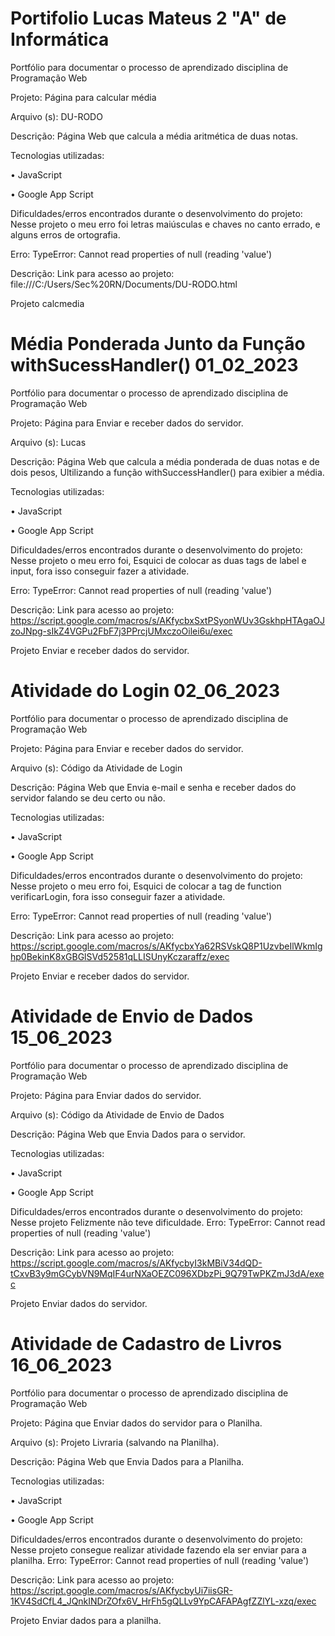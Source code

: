 # Portifolio Lucas Mateus 2 "A" de Informática
Portfólio para documentar o processo de aprendizado disciplina de Programação Web

Projeto: Página para calcular média

Arquivo (s): DU-RODO

Descrição: Página Web que calcula a média aritmética de duas notas.

Tecnologias utilizadas:

• JavaScript

• Google App Script

Dificuldades/erros encontrados durante o desenvolvimento do projeto: Nesse projeto o meu erro foi letras maiúsculas e chaves no canto errado, e alguns erros de ortografia.

Erro: TypeError: Cannot read properties of null (reading 'value')

Descrição: 
Link para acesso ao projeto: file:///C:/Users/Sec%20RN/Documents/DU-RODO.html

Projeto calcmedia





# Média Ponderada Junto da Função withSucessHandler() 01_02_2023
Portfólio para documentar o processo de aprendizado disciplina de Programação Web

Projeto: Página para Enviar e receber dados do servidor.

Arquivo (s): Lucas

Descrição: Página Web que calcula a média ponderada de duas notas e de dois pesos, Ultilizando a função withSuccessHandler() para exibier a média.

Tecnologias utilizadas:

• JavaScript

• Google App Script

Dificuldades/erros encontrados durante o desenvolvimento do projeto: Nesse projeto o meu erro foi, Esquici de colocar as duas tags de label e input, fora isso conseguir fazer a atividade.

Erro: TypeError: Cannot read properties of null (reading 'value')

Descrição: Link para acesso ao projeto: https://script.google.com/macros/s/AKfycbxSxtPSyonWUv3GskhpHTAgaOJzoJNpg-sIkZ4VGPu2FbF7j3PPrcjUMxczoOilei6u/exec

Projeto Enviar e receber dados do servidor.












# Atividade do Login 02_06_2023
Portfólio para documentar o processo de aprendizado disciplina de Programação Web

Projeto: Página para Enviar e receber dados do servidor.

Arquivo (s): Código da Atividade de Login

Descrição: Página Web que Envia e-mail e senha e receber dados do servidor falando se deu certo ou não.

Tecnologias utilizadas:

• JavaScript

• Google App Script

Dificuldades/erros encontrados durante o desenvolvimento do projeto: Nesse projeto o meu erro foi, Esquici de colocar a tag de function verificarLogin, fora isso conseguir fazer a atividade.

Erro: TypeError: Cannot read properties of null (reading 'value')

Descrição: Link para acesso ao projeto: 
https://script.google.com/macros/s/AKfycbxYa62RSVskQ8P1UzvbeIlWkmIghp0BekinK8xGBGlSVd52581qLLISUnyKczaraffz/exec

Projeto Enviar e receber dados do servidor.




# Atividade de Envio de Dados 15_06_2023
Portfólio para documentar o processo de aprendizado disciplina de Programação Web

Projeto: Página para Enviar dados do servidor.

Arquivo (s): Código da Atividade de Envio de Dados

Descrição: Página Web que Envia Dados para o servidor.

Tecnologias utilizadas:

• JavaScript

• Google App Script

Dificuldades/erros encontrados durante o desenvolvimento do projeto: Nesse projeto Felizmente não teve dificuldade.
Erro: TypeError: Cannot read properties of null (reading 'value')

Descrição: Link para acesso ao projeto: 
https://script.google.com/macros/s/AKfycbyI3kMBiV34dQD-tCxvB3y9mGCybVN9MqIF4urNXaOEZC096XDbzPi_9Q79TwPKZmJ3dA/exec

Projeto Enviar dados do servidor.

# Atividade de Cadastro de Livros 16_06_2023
Portfólio para documentar o processo de aprendizado disciplina de Programação Web

Projeto: Página que Enviar dados do servidor para o Planilha.

Arquivo (s): Projeto Livraria (salvando na Planilha).

Descrição: Página Web que Envia Dados para a Planilha.

Tecnologias utilizadas:

• JavaScript

• Google App Script

Dificuldades/erros encontrados durante o desenvolvimento do projeto: Nesse projeto consegue realizar atividade fazendo ela ser enviar para a planilha.
Erro: TypeError: Cannot read properties of null (reading 'value')

Descrição: Link para acesso ao projeto: 
https://script.google.com/macros/s/AKfycbyUi7iisGR-1KV4SdCfL4_JQnkINDrZOfx6V_HrFh5gQLLv9YpCAFAPAgfZZlYL-xzq/exec

Projeto Enviar dados para a planilha.




